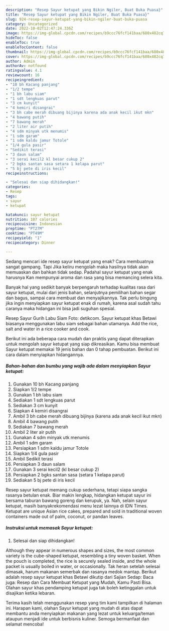 ```yaml
---
description: "Resep Sayur ketupat yang Bikin Ngiler, Buat Buka Puasa}"
title: "Resep Sayur ketupat yang Bikin Ngiler, Buat Buka Puasa}"
slug: 924-resep-sayur-ketupat-yang-bikin-ngiler-buat-buka-puasa
category: Uncategorized
date: 2022-10-02T12:47:24.336Z
image: https://img-global.cpcdn.com/recipes/b9ccc76fcf141baa/680x482cq70/sayur-ketupat-foto-resep-utama.jpg
hideToc: false
enableToc: true
enableTocContent: false
thumbnail: https://img-global.cpcdn.com/recipes/b9ccc76fcf141baa/680x482cq70/sayur-ketupat-foto-resep-utama.jpg
cover: https://img-global.cpcdn.com/recipes/b9ccc76fcf141baa/680x482cq70/sayur-ketupat-foto-resep-utama.jpg
author: Admin
authorAv: notfound
ratingvalue: 4.1
reviewcount: 16
recipeingredient:
- "10 bh Kacang panjang"
- "1/2 tempe"
- "1 bh labu siam"
- "1 sdt lengkuas parut"
- "3 cm kunyit"
- "4 kemiri disangrai"
- "3 bh cabe merah dibuang bijinya karena ada anak kecil ikut mkn"
- "4 bawang putih"
- "7 bawang merah"
- "2 liter air putih"
- "4 sdm minyak utk menumis"
- "1 sdm garam"
- "1 sdm kaldu jamur Totole"
- "1/4 gula pasir"
- "Sedikit terasi"
- "3 daun salam"
- "3 serai kecil2 kl besar cukup 2"
- "2 bgks santan sasa setara 1 kelapa parut"
- "5 bj pete di iris kecil"
recipeinstructions:

- "Selesai dan siap dihidangkan!"
categories:
- Resep
tags:
- sayur
- ketupat

katakunci: sayur ketupat 
nutrition: 107 calories
recipecuisine: Indonesian
preptime: "PT27M"
cooktime: "PT49M"
recipeyield: "1"
recipecategory: Dinner

---
```



Sedang mencari ide resep sayur ketupat yang enak? Cara membuatnya sangat gampang. Tapi Jika keliru mengolah maka hasilnya tidak akan memuaskan dan bahkan tidak sedap. Padahal sayur ketupat yang enak harusnya Kan mempunyai aroma dan rasa yang bisa memancing selera kita.


Banyak hal yang sedikit banyak berpengaruh terhadap kualitas rasa dari sayur ketupat, mulai dari jenis bahan, selanjutnya pemilihan bahan segar dan bagus, sampai cara membuat dan menyajikannya. Tak perlu bingung jika ingin menyiapkan sayur ketupat enak di rumah, karena asal sudah tahu caranya maka hidangan ini bisa jadi suguhan spesial.

Resep Sayur Gurih Labu Siam Foto: detikcom. Sayur ketupat khas Betawi biasanya menggunakan labu siam sebagai bahan utamanya. Add the rice, salt and water in a rice cooker and cook.


Berikut ini ada beberapa cara mudah dan praktis yang dapat diterapkan untuk mengolah sayur ketupat yang siap dikreasikan. Kamu bisa membuat Sayur ketupat memakai 19 jenis bahan dan 0 tahap pembuatan. Berikut ini cara dalam menyiapkan hidangannya.

<!--inarticleads1-->

##### Bahan-bahan dan bumbu yang wajib ada dalam menyiapkan Sayur ketupat:

1. Gunakan 10 bh Kacang panjang
1. Siapkan 1/2 tempe
1. Gunakan 1 bh labu siam
1. Sediakan 1 sdt lengkuas parut
1. Sediakan 3 cm kunyit
1. Siapkan 4 kemiri disangrai
1. Ambil 3 bh cabe merah dibuang bijinya (karena ada anak kecil ikut mkn)
1. Ambil 4 bawang putih
1. Sediakan 7 bawang merah
1. Ambil 2 liter air putih
1. Gunakan 4 sdm minyak utk menumis
1. Ambil 1 sdm garam
1. Persiapkan 1 sdm kaldu jamur Totole
1. Siapkan 1/4 gula pasir
1. Ambil Sedikit terasi
1. Persiapkan 3 daun salam
1. Gunakan 3 serai kecil2 (kl besar cukup 2)
1. Persiapkan 2 bgks santan sasa (setara 1 kelapa parut)
1. Sediakan 5 bj pete di iris kecil


Resep sayur ketupat memang cukup sederhana, tetapi siapa sangka rasanya betulan enak. Biar makin lengkap, hidangkan ketupat sayur ini bersama taburan bawang goreng dan kerupuk, ya. Nah, selain sayur ketupat, masih banyakrekomendasi menu lezat lainnya di IDN Times. Ketupat are unique Asian rice cakes, prepared and sold in traditional woven containers made out of palm, coconut, or pandan leaves. 

<!--inarticleads2-->

##### Instruksi untuk memasak Sayur ketupat:


1. Selesai dan siap dihidangkan!

Although they appear in numerous shapes and sizes, the most common variety is the cube-shaped ketupat, resembling a tiny woven basket. When the pouch is completed, the rice is securely sealed inside, and the whole packet is usually boiled in water, or occasionally. Tak heran setelah selesai dimasak, harum makanan semerbak dan rasanya medok mantap. Berikut adalah resep sayur ketupat khas Betawi dikutip dari Sajian Sedap: Baca juga: Resep dan Cara Membuat Ketupat yang Mudah, Kamu Pasti Bisa. Olahan sayur khas pendamping ketupat juga tak boleh ketinggalan untuk disajikan ketika lebaran. 

Terima kasih telah menggunakan resep yang tim kami tampilkan di halaman ini. Harapan kami, olahan Sayur ketupat yang mudah di atas dapat membantu anda menyiapkan makanan yang lezat untuk keluarga/teman ataupun menjadi ide untuk berbisnis kuliner. Semoga bermanfaat dan selamat mencoba!

